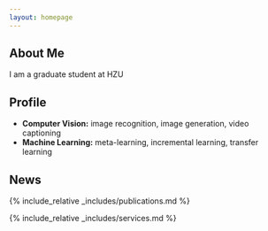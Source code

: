 ```yaml
---
layout: homepage
---
```


## About Me

I am a graduate student at HZU

## Profile

- **Computer Vision:** image recognition, image generation, video captioning
- **Machine Learning:** meta-learning, incremental learning, transfer learning

## News

{% include_relative _includes/publications.md %}

{% include_relative _includes/services.md %}
